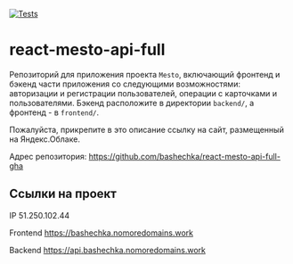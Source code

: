 [![Tests](https://github.com/bashechka/react-mesto-api-full-gha/actions/workflows/tests.yml/badge.svg)](https://github.com/bashechka/react-mesto-api-full-gha/actions/workflows/tests.yml)

# react-mesto-api-full
Репозиторий для приложения проекта `Mesto`, включающий фронтенд и бэкенд части приложения со следующими возможностями: авторизации и регистрации пользователей, операции с карточками и пользователями. Бэкенд расположите в директории `backend/`, а фронтенд - в `frontend/`. 
  
Пожалуйста, прикрепите в это описание ссылку на сайт, размещенный на Яндекс.Облаке.

Адрес репозитория: https://github.com/bashechka/react-mesto-api-full-gha

## Ссылки на проект

IP 51.250.102.44

Frontend https://bashechka.nomoredomains.work

Backend https://api.bashechka.nomoredomains.work